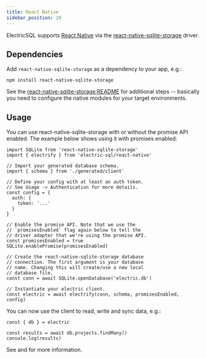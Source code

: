 ```yaml
---
title: React Native
sidebar_position: 20
---
```


ElectricSQL supports [React Native](https://reactnative.dev) via the [react-native-sqlite-storage](https://github.com/andpor/react-native-sqlite-storage) driver.

## Dependencies

Add `react-native-sqlite-storage` as a dependency to your app, e.g.:

```shell
npm install react-native-sqlite-storage
```

See the [react-native-sqlite-storage README](https://github.com/andpor/react-native-sqlite-storage#installation) for additional steps -- basically you need
to configure the native modules for your target environments.

## Usage

You can use react-native-sqlite-storage with or without the promise API enabled. The example below shows using it with promises enabled:

```tsx
import SQLite from 'react-native-sqlite-storage'
import { electrify } from 'electric-sql/react-native'

// Import your generated database schema.
import { schema } from './generated/client'

// Define your config with at least an auth token.
// See Usage -> Authentication for more details.
const config = {
  auth: {
    token: '...'
  }
}

// Enable the promise API. Note that we use the
// `promisesEnabled` flag again below to tell the
// driver adapter that we're using the promise API.
const promisesEnabled = true
SQLite.enablePromise(promisesEnabled)

// Create the react-native-sqlite-storage database
// connection. The first argument is your database
// name. Changing this will create/use a new local
// database file.
const conn = await SQLite.openDatabase('electric.db')

// Instantiate your electric client.
const electric = await electrify(conn, schema, promisesEnabled, config)
```

You can now use the client to read, write and sync data, e.g.:

```tsx
const { db } = electric

const results = await db.projects.findMany()
console.log(results)
```

See <DocPageLink path="usage/data-access" /> and <DocPageLink path="integrations/frontend" /> for more information.

